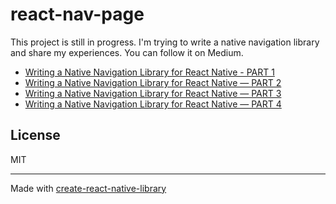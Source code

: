 # react-nav-page

This project is still in progress. I'm trying to write a native navigation library and share my experiences. You can follow it on Medium.

- [Writing a Native Navigation Library for React Native - PART 1](https://medium.com/@ysfzrn/writing-a-native-navigation-library-for-react-native-part-1-24b4ab118810)
- [Writing a Native Navigation Library for React Native — PART 2](https://medium.com/@ysfzrn/writing-a-native-navigation-library-for-react-native-part-2-9c72f4bbaa66)
- [Writing a Native Navigation Library for React Native — PART 3](https://medium.com/@ysfzrn/writing-a-native-navigation-library-for-react-native-part-3-39b06fb2fb87)
- [Writing a Native Navigation Library for React Native — PART 4](https://medium.com/@ysfzrn/writing-a-native-navigation-library-for-react-native-part-4-66bc52531584)

## License

MIT

---

Made with [create-react-native-library](https://github.com/callstack/react-native-builder-bob)
